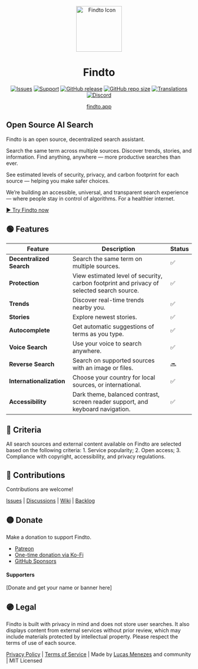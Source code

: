 <div align="center">
<a href="https://findto.app/?utm_source=findto_repo">
<img height="124" src="https://findto.app/Findto-iOS-Default-1024x1024@2x.png" alt="Findto Icon">
</a>
</div>

<h1 align="center">Findto</h1>

<p align="center">
<a href="https://github.com/lucasm/findto/issues" target="_blank"><img alt="Issues" src="https://img.shields.io/github/issues/lucasm/findto?color=ff9191&logo=github&logoColor=white"></a>
<a href="https://patreon.com/findto" target="_blank"><img alt="Support" src="https://img.shields.io/badge/patreon-donate-ffff8b?logo=patreon&logoColor=white"></a>
<a href="https://github.com/lucasm/findto/releases" target="_blank"><img alt="GitHub release" src="https://img.shields.io/github/v/release/lucasm/findto?label=version&color=71f8ce&logo=github&logoColor=white"></a>
<a href="https://github.com/lucasm/findto" target="_blank"><img alt="GitHub repo size" src="https://img.shields.io/github/repo-size/lucasm/findto?label=size&color=71f8ce&logo=github&logoColor=white"></a>
<a href="https://github.com/lucasm/findto/wiki" target="_blank"><img alt="Translations" src="https://img.shields.io/badge/translations-4-82cdff?logo=json&logoColor=white"></a>
<a href="https://discord.gg/gEDm5MU6pq" target="_blank"><img alt="Discord" src="https://img.shields.io/discord/866829154032812073?color=a5acff&label=discord&logo=discord&logoColor=white"></a>
</p>

<p align="center">
<a href="https://findto.app/?utm_source=findto_repo" target="_blank">findto.app</a>
 <br>
</p>

## Open Source AI Search

Findto is an open source, decentralized search assistant.

Search the same term across multiple sources. Discover trends, stories, and information. Find anything, anywhere — more productive searches than ever.

See estimated levels of security, privacy, and carbon footprint for each source — helping you make safer choices.

We’re building an accessible, universal, and transparent search experience — where people stay in control of algorithms. For a healthier internet.

[▶️ Try Findto now](https://findto.app/?utm_source=findto_repo)

## 🟢 Features

| Feature                  | Description                                                                               | Status |
| ------------------------ | ----------------------------------------------------------------------------------------- | ------ |
| **Decentralized Search** | Search the same term on multiple sources.                                                 | ✅     |
| **Protection**           | View estimated level of security, carbon footprint and privacy of selected search source. | ✅     |
| **Trends**               | Discover real-time trends nearby you.                                                     | ✅     |
| **Stories**              | Explore newest stories.                                                                   | ✅     |
| **Autocomplete**         | Get automatic suggestions of terms as you type.                                           | ✅     |
| **Voice Search**         | Use your voice to search anywhere.                                                        | ✅     |
| **Reverse Search**       | Search on supported sources with an image or files.                                       | 🔜     |
| **Internationalization** | Choose your country for local sources, or international.                                  | ✅     |
| **Accessibility**        | Dark theme, balanced contrast, screen reader support, and keyboard navigation.            | ✅     |

## 🔵 Criteria

All search sources and external content available on Findto are selected based on the following criteria: 1. Service popularity; 2. Open access; 3. Compliance with copyright, accessibility, and privacy regulations.

## 🔴 Contributions

Contributions are welcome!

[Issues](https://github.com/lucasm/findto/issues) | [Discussions](https://github.com/lucasm/findto/discussions) |
[Wiki](https://github.com/lucasm/findto/wiki) | [Backlog](https://github.com/lucasm/findto/projects)

## 🟡 Donate

Make a donation to support Findto.

- [Patreon](https://patreon.com/findto)
- [One-time donation via Ko-Fi](https://ko-fi.com/findto)
- [GitHub Sponsors](https://github.com/sponsors/lucasm)

#### Supporters

[Donate and get your name or banner here]

## 🟣 Legal

Findto is built with privacy in mind and does not store user searches. It also displays content from external services without prior review, which may include materials protected by intellectual property. Please respect the terms of use of each source.

[Privacy Policy](https://findto.app/privacy) | [Terms of Service](https://findto.app/terms) | Made by [Lucas Menezes](https://lucasm.dev/?utm_source=findto_app) and community | MIT Licensed
